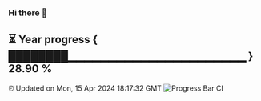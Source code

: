 ### Hi there 👋
⏳ Year progress { ████████▁▁▁▁▁▁▁▁▁▁▁▁▁▁▁▁▁▁▁▁▁▁ } 28.90 %
---
⏰ Updated on Mon, 15 Apr 2024 18:17:32 GMT
![Progress Bar CI](https://github.com/liununu/liununu/workflows/Progress%20Bar%20CI/badge.svg)
